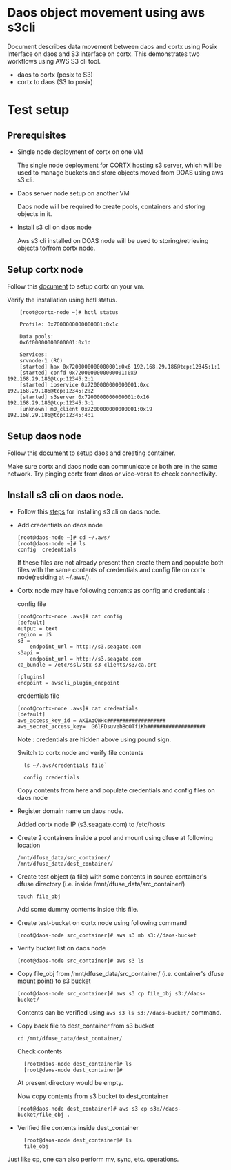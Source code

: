 # Daos object movement using aws s3cli

Document describes data movement between daos and cortx using Posix Interface on daos and S3 interface on cortx. This demonstrates two workflows using AWS S3 cli tool.

   - daos to cortx (posix to S3)
   - cortx to daos (S3 to posix)

# Test setup

## Prerequisites

* Single node deployment of cortx on one VM

   The single node deployment for CORTX hosting s3 server, which will be used to manage buckets and store objects moved from DOAS using aws s3 cli.

* Daos server node setup on another VM
  
   Daos node will be required to create pools, containers and storing objects in it.

* Install s3 cli on daos node

   Aws s3 cli installed on DOAS node will be used to storing/retrieving objects to/from cortx node.
    
## Setup cortx node

Follow this [document](https://github.com/Seagate/cortx/blob/main/QUICK_START.md) to setup cortx on your vm.

Verify the installation using hctl status.

        [root@cortx-node ~]# hctl status

        Profile: 0x7000000000000001:0x1c

        Data pools:
        0x6f00000000000001:0x1d

        Services:
        srvnode-1 (RC)
        [started] hax 0x7200000000000001:0x6 192.168.29.186@tcp:12345:1:1
        [started] confd 0x7200000000000001:0x9 192.168.29.186@tcp:12345:2:1
        [started] ioservice 0x7200000000000001:0xc 192.168.29.186@tcp:12345:2:2
        [started] s3server 0x7200000000000001:0x16 192.168.29.186@tcp:12345:3:1
        [unknown] m0_client 0x7200000000000001:0x19 192.168.29.186@tcp:12345:4:1

## Setup daos node

Follow this [document](https://github.com/Seagate/cortx-experiments/blob/main/daos-cortx/docs/setup_daos.md) to setup daos and creating container.
  
Make sure cortx and daos node can communicate or both are in the same network. Try pinging cortx from daos or vice-versa to check connectivity.

## Install s3 cli on daos node.

* Follow this [steps](https://github.com/Seagate/cortx-s3server/blob/main/docs/CORTX-S3%20Server%20Quick%20Start%20Guide.md#14-Test-your-Build-using-S3-CLI) for installing s3 cli on daos node. 
 
* Add credentials on daos node

      [root@daos-node ~]# cd ~/.aws/
      [root@daos-node ~]# ls
      config  credentials

   If these files are not already present then create them and populate both files with the same contents of credentials and config file on cortx node(residing at ~/.aws/).

* Cortx node may have following contents as config and credentials :

   config file

      [root@cortx-node .aws]# cat config
      [default]
      output = text
      region = US
      s3 =
          endpoint_url = http://s3.seagate.com
      s3api =
          endpoint_url = http://s3.seagate.com
      ca_bundle = /etc/ssl/stx-s3-clients/s3/ca.crt

      [plugins]
      endpoint = awscli_plugin_endpoint

   credentials file

      [root@cortx-node .aws]# cat credentials
      [default]
      aws_access_key_id = AKIAqQWHc###################
      aws_secret_access_key=  G6lFDsuvebBoOTfiKh###################

   Note : credentials are hidden above using pound sign.

   Switch to cortx node and verify file contents

        ls ~/.aws/credentials file`

        config credentials

   Copy contents from here and populate credentials and config files on daos node

* Register domain name on daos node.

   Added cortx node IP (s3.seagate.com) to /etc/hosts

* Create 2 containers inside a pool and mount using dfuse at following location

      /mnt/dfuse_data/src_container/
      /mnt/dfuse_data/dest_container/

* Create test object (a file) with some contents in source container's dfuse directory (i.e. inside /mnt/dfuse_data/src_container/)

   `touch file_obj`

   Add some dummy contents inside this file.

* Create test-bucket on cortx node using following command

   `[root@daos-node src_container]# aws s3 mb s3://daos-bucket`

* Verify bucket list on daos node

   `[root@daos-node src_container]# aws s3 ls`

* Copy file_obj from /mnt/dfuse_data/src_container/ (i.e. container's dfuse mount point) to s3 bucket

   `[root@daos-node src_container]# aws s3 cp file_obj s3://daos-bucket/`

   Contents can be verified using `aws s3 ls s3://daos-bucket/` command.

* Copy back file to dest_container from s3 bucket

   `cd /mnt/dfuse_data/dest_container/`

   Check contents

        [root@daos-node dest_container]# ls
        [root@daos-node dest_container]# 
 
   At present directory would be empty.
 
   Now copy contents from s3 bucket to dest_container

   `[root@daos-node dest_container]# aws s3 cp s3://daos-bucket/file_obj .`

* Verified file contents inside dest_container

        [root@daos-node dest_container]# ls
        file_obj

Just like cp, one can also perform mv, sync, etc. operations.
